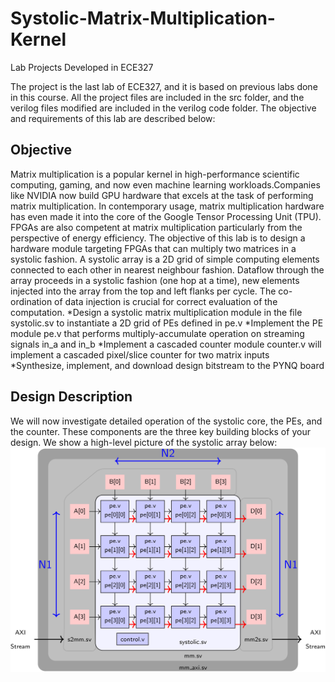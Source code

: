 # Systolic-Matrix-Multiplication-Kernel
Lab Projects Developed in ECE327

The project is the last lab of ECE327, and it is based on previous labs done in this course. All the project files are included in the src folder, and the verilog files modified are included in the verilog code folder. The objective and requirements of this lab are described below:

## Objective

Matrix multiplication is a popular kernel in high-performance scientific computing, gaming, and now even machine learning workloads.Companies like NVIDIA now build GPU hardware that excels at the task of performing matrix multiplication. In contemporary usage, matrix multiplication hardware has even made it into the core of the Google Tensor Processing Unit (TPU). FPGAs are also competent at matrix multiplication particularly from the perspective of energy efficiency. The objective of this lab is to design a hardware module targeting FPGAs that can multiply two matrices in a systolic fashion. A systolic array is a 2D grid of simple computing elements connected to each other in nearest neighbour fashion. Dataflow through the array proceeds in a systolic fashion (one hop at a time), new elements injected into the array from the top and left flanks per cycle. The co-ordination of data injection is crucial for correct evaluation of the computation. 
*Design a systolic matrix multiplication module in the file systolic.sv to instantiate a 2D grid of PEs defined in pe.v
*Implement the PE module pe.v that performs multiply-accumulate operation on streaming signals in_a and in_b
*Implement a cascaded counter module counter.v will implement a cascaded pixel/slice counter for two matrix inputs
*Synthesize, implement, and download design bitstream to the PYNQ board

## Design Description
We will now investigate detailed operation of the systolic core, the PEs, and the counter. These components are the three key building blocks of your design. We show a high-level picture of the systolic array below:
![systolic](src/img/systolic.png)